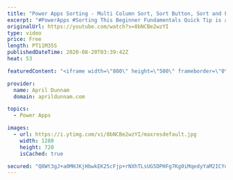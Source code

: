 ```yaml
---
title: "Power Apps Sorting - Multi Column Sort, Sort Button, Sort and Filter"
excerpt: "#PowerApps #Sorting This Beginner Fundamentals Quick Tip is all about Power Apps Sorting.  You'll learn the basics of sorting including how to plan for sorting with delegation in mind, how to sort by multiple columns, how to add sorting in combination with filtering and more!  Table of Contents: 00:00"
originalUrl: https://youtube.com/watch?v=8bNCBe2wzYI
type: video
price: Free
length: PT11M35S
publishedDateTime: 2020-08-20T03:39:42Z
heat: 53

featuredContent: "<iframe width=\"800\" height=\"500\" frameborder=\"0\" src=\"https://www.youtube.com/embed/8bNCBe2wzYI\" allow=\"accelerometer; autoplay; encrypted-media; gyroscope; picture-in-picture\" allowfullscreen></iframe>"

provider:
  name: April Dunnam
  domain: aprildunnam.com

topics:
  - Power Apps

images:
  - url: https://i.ytimg.com/vi/8bNCBe2wzYI/maxresdefault.jpg
    width: 1280
    height: 720
    isCached: true

secured: "Q8Wt3gJ+a0MHJKjHbwkEK25cFjp+rNXhTLsUG5DPHFg7Kg0iMqedyYaM2ICYdC9XaX+F4JDsS1b1mfFBZJNneXNf13U9WSQcUSeT83NHMLgw3HnszbEVNJXJYKUNHNgX6LFUlElGxFT56mefupI0gjUVjoCXdBXF9fcMoIDbydtC+bFk2wEW3I/DA8k9z51ksihHQdYAHdnQZpzBtodVeAnx16LrC2tVpYoAppF2WTPwCyUnFdo4L2Qv/kWGCVa98yBeXv4YbeolYiU6F2Z9wz2ck7crXiJSPEdDBF6z+7Jlu2kSBXK70BkOmY5cj6UE6LNG7Q8iV/dtQARGI4lt3D2dDDZTYiCBWQTyhoaWzCWmn4eVSmbhsAJNqelEmIcLvuSzzMtbtQMUR7Z8onNZYw8+/s/q3gWhmMuLFq1riaw=;G2OrTgpMk9PhFGlW4wXe+A=="
---
```


